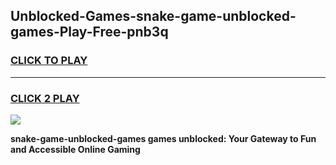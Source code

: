 
## Unblocked-Games-snake-game-unblocked-games-Play-Free-pnb3q
<h3>
<a href="https://premium76.site?title=snake-game-unblocked-games&ref=09A">CLICK TO PLAY</a></h3>
<hr>

<h3>
<a href="https://premium76.site?title=snake-game-unblocked-games&ref=09A">CLICK 2 PLAY</a>
  
</h3>

<a href="https://premium76.site?title=snake-game-unblocked-games&ref=09A"><img src="https://clearcache.store/games.png"></a>


**snake-game-unblocked-games games unblocked: Your Gateway to Fun and Accessible Online Gaming**
